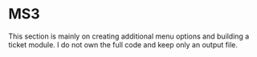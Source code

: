 # MS3
This section is mainly on creating additional menu options and building a ticket module. I do not own the full code and keep only an output file.
